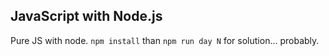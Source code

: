 ## JavaScript with Node.js

Pure JS with node. `npm install` than `npm run day N` for solution... probably.
